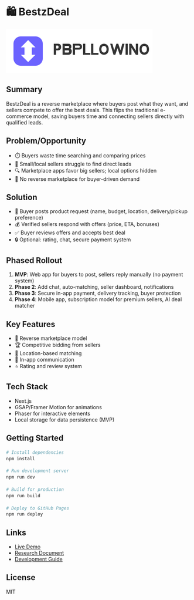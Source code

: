 # 🛍️ BestzDeal

![BestzDeal Logo](public/images/logo.svg)

## Summary
BestzDeal is a reverse marketplace where buyers post what they want, and sellers compete to offer the best deals. This flips the traditional e-commerce model, saving buyers time and connecting sellers directly with qualified leads.

## Problem/Opportunity
- ⏱️ Buyers waste time searching and comparing prices
- 🏪 Small/local sellers struggle to find direct leads
- 🔍 Marketplace apps favor big sellers; local options hidden
- 🔄 No reverse marketplace for buyer-driven demand

## Solution
- 📝 Buyer posts product request (name, budget, location, delivery/pickup preference)
- 💰 Verified sellers respond with offers (price, ETA, bonuses)
- ✅ Buyer reviews offers and accepts best deal
- 🔒 Optional: rating, chat, secure payment system

## Phased Rollout
1. **MVP**: Web app for buyers to post, sellers reply manually (no payment system)
2. **Phase 2**: Add chat, auto-matching, seller dashboard, notifications
3. **Phase 3**: Secure in-app payment, delivery tracking, buyer protection
4. **Phase 4**: Mobile app, subscription model for premium sellers, AI deal matcher

## Key Features
- 🔄 Reverse marketplace model
- 🏆 Competitive bidding from sellers
- 📍 Location-based matching
- 💬 In-app communication
- ⭐ Rating and review system

## Tech Stack
- Next.js
- GSAP/Framer Motion for animations
- Phaser for interactive elements
- Local storage for data persistence (MVP)

## Getting Started
```bash
# Install dependencies
npm install

# Run development server
npm run dev

# Build for production
npm run build

# Deploy to GitHub Pages
npm run deploy
```

## Links
- [Live Demo](https://github.com/yourusername/i3-1)
- [Research Document](research.md)
- [Development Guide](development.md)

## License
MIT
